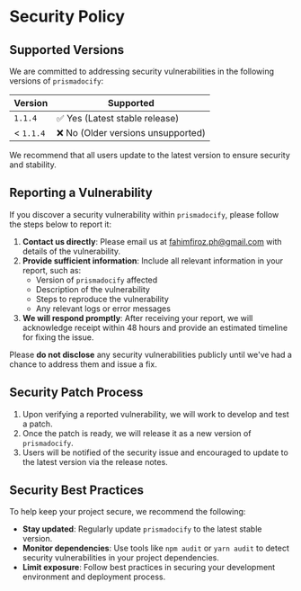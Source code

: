 # Security Policy

## Supported Versions

We are committed to addressing security vulnerabilities in the following versions of `prismadocify`:

| Version  | Supported                  |
| -------- | -------------------------- |
| `1.1.4`  | ✅ Yes (Latest stable release) |
| < `1.1.4` | ❌ No (Older versions unsupported) |

We recommend that all users update to the latest version to ensure security and stability.

## Reporting a Vulnerability

If you discover a security vulnerability within `prismadocify`, please follow the steps below to report it:

1. **Contact us directly**: Please email us at [fahimfiroz.ph@gmail.com](mailto:fahimfiroz.ph@gmail.com) with details of the vulnerability.
2. **Provide sufficient information**: Include all relevant information in your report, such as:
   - Version of `prismadocify` affected
   - Description of the vulnerability
   - Steps to reproduce the vulnerability
   - Any relevant logs or error messages
3. **We will respond promptly**: After receiving your report, we will acknowledge receipt within 48 hours and provide an estimated timeline for fixing the issue.

Please **do not disclose** any security vulnerabilities publicly until we've had a chance to address them and issue a fix.

## Security Patch Process

1. Upon verifying a reported vulnerability, we will work to develop and test a patch.
2. Once the patch is ready, we will release it as a new version of `prismadocify`.
3. Users will be notified of the security issue and encouraged to update to the latest version via the release notes.

## Security Best Practices

To help keep your project secure, we recommend the following:

- **Stay updated**: Regularly update `prismadocify` to the latest stable version.
- **Monitor dependencies**: Use tools like `npm audit` or `yarn audit` to detect security vulnerabilities in your project dependencies.
- **Limit exposure**: Follow best practices in securing your development environment and deployment process.
